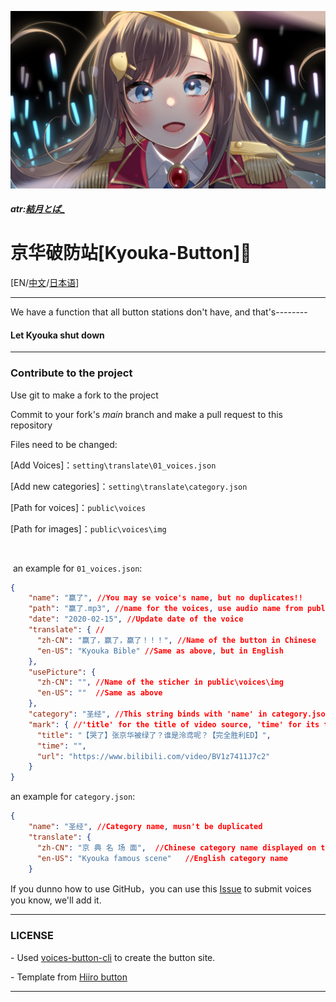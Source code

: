 ![1624762654518](./kyouka.jpg)

##### atr:[結月とば_](https://space.bilibili.com/8799104)

# 京华破防站[Kyouka-Button]🔨

[EN/[中文](https://github.com/Timolop233/Kyouka-button/blob/main/README.md)/[日本语](https://github.com/Timolop233/Kyouka-button/blob/main/README-JA.md)]

------

We have a function that all button stations don't have, and that's--------

#### **Let Kyouka shut down**

------

### Contribute to the project
 Use git to make a fork to the project

 Commit to your fork's *main* branch and make a pull request to this repository

 Files need to be changed:
 
[Add Voices]：`setting\translate\01_voices.json`
 
[Add new categories]：`setting\translate\category.json`

[Path for voices]：`public\voices`

[Path for images]：`public\voices\img`

<br/>

​	an example for `01_voices.json`:

```json
{
    "name": "赢了", //You may se voice's name, but no duplicates!! 
    "path": "赢了.mp3", //name for the voices, use audio name from public\voices (remember to use mp3 format)
    "date": "2020-02-15", //Update date of the voice
    "translate": { //
      "zh-CN": "赢了，赢了，赢了！！！", //Name of the button in Chinese
      "en-US": "Kyouka Bible" //Same as above, but in English
    },
    "usePicture": { 
      "zh-CN": "", //Name of the sticher in public\voices\img 
      "en-US": ""  //Same as above
    },
    "category": "圣经", //This string binds with 'name' in category.json
    "mark": { //'title' for the title of video source, 'time' for its timestamp, 'url' for its url
      "title": "【哭了】张京华被绿了？谁是泠鸢呢？【完全胜利ED】",
      "time": "",
      "url": "https://www.bilibili.com/video/BV1z7411J7c2"
    }
}
```

an example for `category.json`:

```json
{
    "name": "圣经", //Category name, musn't be duplicated
    "translate": {
      "zh-CN": "京 典 名 场 面",  //Chinese category name displayed on the site
      "en-US": "Kyouka famous scene"   //English category name
    }
```

If you dunno how to use GitHub，you can use this [Issue](https://github.com/YYRDIO/Kyouka-button/issues/17) to submit voices you know, we'll add it.

------

### **LICENSE** ###

\- Used [voices-button-cli](https://github.com/blacktunes/voices-button-cli) to create the button site.

\- Template from [Hiiro button](https://github.com/blacktunes/hiiro-button)


------